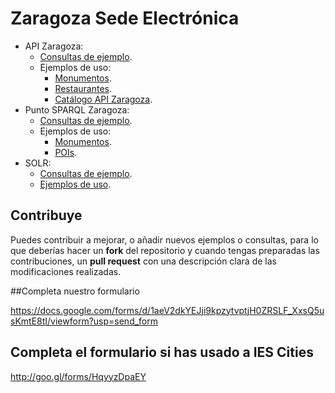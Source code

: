 # Zaragoza Sede Electrónica

* API Zaragoza:
  * [Consultas de ejemplo](http://zaragoza-sedeelectronica.github.io/api/queries/). 
  * Ejemplos de uso:
    * [Monumentos](http://zaragoza-sedeelectronica.github.io/api/ejemplos/monumentos.html).
    * [Restaurantes](http://zaragoza-sedeelectronica.github.io/api/ejemplos/restaurantes.html).
    * [Catálogo API Zaragoza](http://zaragoza-sedeelectronica.github.io/api/ejemplos/catalogo.html).
* Punto SPARQL Zaragoza:
  * [Consultas de ejemplo](http://zaragoza-sedeelectronica.github.io/sparql/queries/). 
  * Ejemplos de uso:
    * [Monumentos](http://zaragoza-sedeelectronica.github.io/sparql/ejemplos/monumentos.html).
    * [POIs](http://zaragoza-sedeelectronica.github.io/sparql/ejemplos/pois.html). 
* SOLR:
  * [Consultas de ejemplo](http://zaragoza-sedeelectronica.github.io/solr/queries/). 
  * [Ejemplos de uso](http://zaragoza-sedeelectronica.github.io/solr/ejemplos/monumentos.html). 

## Contribuye
Puedes contribuir a mejorar, o añadir nuevos ejemplos o consultas, para lo que deberías hacer un **fork** del repositorio y cuando tengas preparadas las contribuciones, un **pull request** con una descripción clara de las modificaciones realizadas.

##Completa nuestro formulario

https://docs.google.com/forms/d/1aeV2dkYEJji9kpzytvptjH0ZRSLF_XxsQ5usKmtE8tI/viewform?usp=send_form

## Completa el formulario si has usado a IES Cities
http://goo.gl/forms/HqyyzDpaEY
